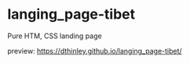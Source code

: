 # langing_page-tibet
Pure HTM, CSS landing page

preview: https://dthinley.github.io/langing_page-tibet/
